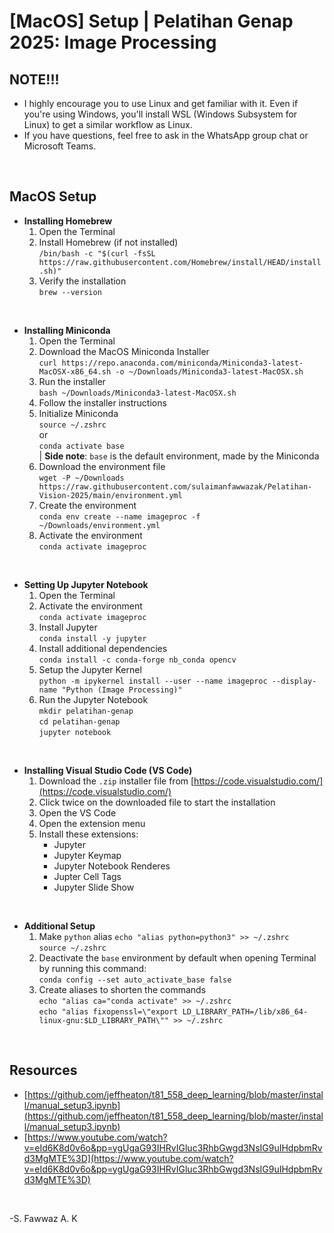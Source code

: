 # **[MacOS] Setup | Pelatihan Genap 2025: Image Processing**

## **NOTE!!!**
- I highly encourage you to use Linux and get familiar with it. Even if you're using Windows, you'll install WSL (Windows Subsystem for Linux) to get a similar workflow as Linux.
- If you have questions, feel free to ask in the WhatsApp group chat or Microsoft Teams.

</br>

## **MacOS Setup**
-  **Installing Homebrew**
	1. Open the Terminal
	2. Install Homebrew (if not installed) </br>
	```/bin/bash -c "$(curl -fsSL https://raw.githubusercontent.com/Homebrew/install/HEAD/install.sh)"```
	3. Verify the installation </br>
	```brew --version```

</br>

-  **Installing Miniconda**
	1. Open the Terminal
	2. Download the MacOS Miniconda Installer </br>
	```curl https://repo.anaconda.com/miniconda/Miniconda3-latest-MacOSX-x86_64.sh -o ~/Downloads/Miniconda3-latest-MacOSX.sh```
	3. Run the installer </br>
	```bash ~/Downloads/Miniconda3-latest-MacOSX.sh```
	4. Follow the installer instructions
	5. Initialize Miniconda </br>
	```source ~/.zshrc``` </br>
	or </br>
	```conda activate base``` </br>
	| **Side note**: `base` is the default environment, made by the Miniconda
	6. Download the environment file </br>
	```wget -P ~/Downloads https://raw.githubusercontent.com/sulaimanfawwazak/Pelatihan-Vision-2025/main/environment.yml```
	7. Create the environment </br>
	```conda env create --name imageproc -f ~/Downloads/environment.yml```
	8. Activate the environment </br>
	```conda activate imageproc```

</br>

-  **Setting Up Jupyter Notebook**
	1. Open the Terminal
	2. Activate the environment </br>
	```conda activate imageproc```
	3. Install Jupyter </br>
	```conda install -y jupyter```
	4. Install additional dependencies </br>
	```conda install -c conda-forge nb_conda opencv```
	5. Setup the Jupyter Kernel </br>
	```python -m ipykernel install --user --name imageproc --display-name "Python (Image Processing)"```
	6. Run the Jupyter Notebook </br>
	```mkdir pelatihan-genap``` </br>
	```cd pelatihan-genap``` </br>
	```jupyter notebook```
  
</br>

-  **Installing Visual Studio Code (VS Code)**
	1. Download the `.zip` installer file from [https://code.visualstudio.com/](https://code.visualstudio.com/)
	2. Click twice on the downloaded file to start the installation
	3. Open the VS Code
	4. Open the extension menu
	5. Install these extensions:
		- Jupyter
		- Jupyter Keymap
		- Jupyter Notebook Renderes
		- Jupter Cell Tags
		- Jupyter Slide Show

</br>  

-  **Additional Setup**
	1. Make `python` alias
	```echo "alias python=python3" >> ~/.zshrc``` </br>
	```source ~/.zshrc```
	2. Deactivate the `base` environment by default when opening Terminal by running this command: </br>
	```conda config --set auto_activate_base false```
	3. Create aliases to shorten the commands </br>
	```echo "alias ca="conda activate" >> ~/.zshrc``` </br>
	```echo "alias fixopenssl=\"export LD_LIBRARY_PATH=/lib/x86_64-linux-gnu:$LD_LIBRARY_PATH\"" >> ~/.zshrc```

</br>

## **Resources**
- [https://github.com/jeffheaton/t81_558_deep_learning/blob/master/install/manual_setup3.ipynb](https://github.com/jeffheaton/t81_558_deep_learning/blob/master/install/manual_setup3.ipynb)
- [https://www.youtube.com/watch?v=eId6K8d0v6o&pp=ygUgaG93IHRvIGluc3RhbGwgd3NsIG9uIHdpbmRvd3MgMTE%3D](https://www.youtube.com/watch?v=eId6K8d0v6o&pp=ygUgaG93IHRvIGluc3RhbGwgd3NsIG9uIHdpbmRvd3MgMTE%3D)

</br>

-S. Fawwaz A. K